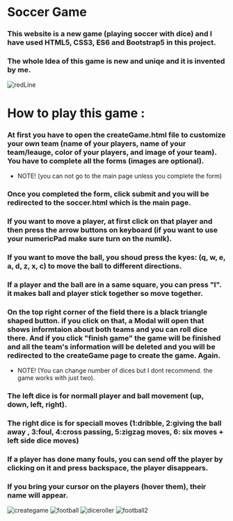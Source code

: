 # Soccer Game
### This website is a new game (playing soccer with dice) and I have used HTML5, CSS3, ES6 and Bootstrap5 in this project.
### The whole Idea of this game is new and uniqe and it is invented by me.

![redLine](https://github.com/artinmohajeri/Soccer-Game/assets/95845593/ee32391c-bce6-4598-8a3f-d7d3aa6752cd)

# How to play this game :
### At first you have to open the createGame.html file to customize your own team (name of your players, name of your team/leauge, color of your players, and image of your team). You have to complete all the forms (images are optional).

- NOTE! (you can not go to the main page unless you complete the form)
### Once you completed the form, click submit and you will be redirected to the soccer.html which is the main page.

### If you want to move a player, at first click on that player and then press the arrow buttons on keyboard (if you want to use your numericPad make sure turn on the numlk). 
### If you want to move the ball, you shoud press the kyes: (q, w, e, a, d, z, x, c) to move the ball to different directions.

### If a player and the ball are in a same square, you can press "l". it makes ball and player stick together so move together.

### On the top right corner of the field there is a black triangle shaped button. if you click on that, a Modal will open that shows informtaion about both teams and you can roll dice there. And if you click "finish game" the game will be finished and all the team's information will be deleted and you will be redirected to the createGame page to create the game. Again.

- NOTE! (You can change number of dices but I dont recommend. the game works with just two).
### The left dice is for normall player and ball movement (up, down, left, right).
### The right dice is for speciall moves (1:dribble,  2:giving the ball away , 3:foul,  4:cross passing,  5:zigzag moves,  6: six moves + left side dice moves)

### If a player has done many fouls, you can send off the player by clicking on it and press backspace, the player disappears.

### If you bring your cursor on the players (hover them), their name will appear.




![creategame](https://github.com/artinmohajeri/Soccer-Game/assets/95845593/275ca577-4cda-4b44-9fc7-cbbe1ba75c48)
![football](https://github.com/artinmohajeri/Soccer-Game/assets/95845593/b80d6e77-5489-4877-93ee-70b37d617e85)
![diceroller](https://github.com/artinmohajeri/Soccer-Game/assets/95845593/e72d6858-8b85-433c-aaac-af48924452e1)
![football2](https://github.com/artinmohajeri/Soccer-Game/assets/95845593/2cf415ae-05d8-4bfb-a48b-caf3d488eb99)
